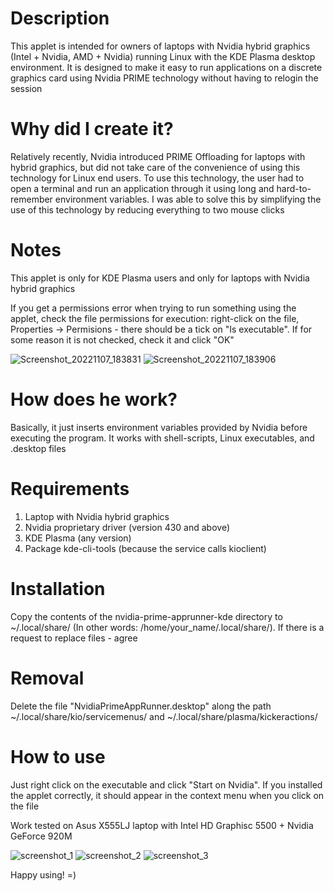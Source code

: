 # Description

This applet is intended for owners of laptops with Nvidia hybrid graphics (Intel + Nvidia, AMD + Nvidia) running Linux with the KDE Plasma desktop environment. It is designed to make it easy to run applications on a discrete graphics card using Nvidia PRIME technology without having to relogin the session

# Why did I create it?

Relatively recently, Nvidia introduced PRIME Offloading for laptops with hybrid graphics, but did not take care of the convenience of using this technology for Linux end users. To use this technology, the user had to open a terminal and run an application through it using long and hard-to-remember environment variables. I was able to solve this by simplifying the use of this technology by reducing everything to two mouse clicks

# Notes

This applet is only for KDE Plasma users and only for laptops with Nvidia hybrid graphics

If you get a permissions error when trying to run something using the applet, check the file permissions for execution: right-click on the file, Properties -> Permisions - there should be a tick on "Is executable". If for some reason it is not checked, check it and click "OK"

![Screenshot_20221107_183831](https://user-images.githubusercontent.com/81445527/200367029-dcdc8d97-e515-431a-b563-33ebf39f1ce8.png)
![Screenshot_20221107_183906](https://user-images.githubusercontent.com/81445527/200367041-202a540e-a800-425a-9117-7cb0f068f2b1.png)

# How does he work?

Basically, it just inserts environment variables provided by Nvidia before executing the program. It works with shell-scripts, Linux executables, and .desktop files

# Requirements

1. Laptop with Nvidia hybrid graphics
2. Nvidia proprietary driver (version 430 and above)
2. KDE Plasma (any version)
3. Package kde-cli-tools (because the service calls kioclient)

# Installation

Copy the contents of the nvidia-prime-apprunner-kde directory to ~/.local/share/ (In other words: /home/your_name/.local/share/). If there is a request to replace files - agree

# Removal

Delete the file "NvidiaPrimeAppRunner.desktop" along the path ~/.local/share/kio/servicemenus/ and ~/.local/share/plasma/kickeractions/

# How to use

Just right click on the executable and click "Start on Nvidia". If you installed the applet correctly, it should appear in the context menu when you click on the file

Work tested on Asus X555LJ laptop with Intel HD Graphisc 5500 + Nvidia GeForce 920M

![screenshot_1](https://user-images.githubusercontent.com/81445527/204018545-69e6a936-807e-4613-a047-544b5360e43a.png)
![screenshot_2](https://user-images.githubusercontent.com/81445527/204018568-d5907408-fc0c-41e2-8861-41cae5360f67.png)
![screenshot_3](https://user-images.githubusercontent.com/81445527/204018584-774bdd8a-76a5-4aa0-97b8-7468760d3307.png)

Happy using! =)
